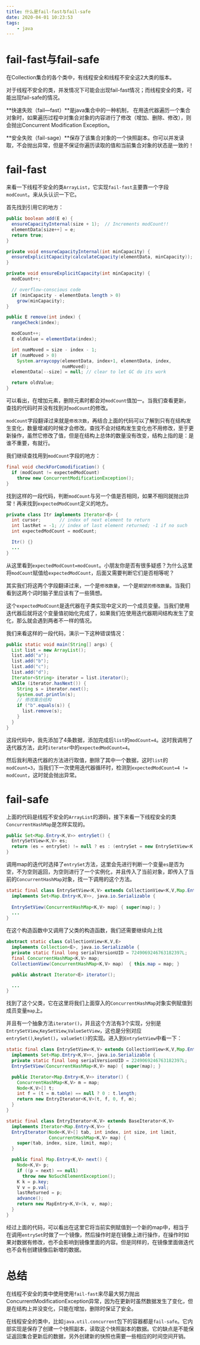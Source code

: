 ```yaml
---
title: 什么是fail-fast与fail-safe
date: 2020-04-01 10:23:53
tags: 
	- java
---
```


# fail-fast与fail-safe

在Collection集合的各个类中，有线程安全和线程不安全这2大类的版本。

对于线程不安全的类，并发情况下可能会出现fail-fast情况；而线程安全的类，可能出现fail-safe的情况。

**快速失败（fail—fast）**是java集合中的一种机制， 在用迭代器遍历一个集合对象时，如果遍历过程中对集合对象的内容进行了修改（增加、删除、修改），则会抛出Concurrent Modification Exception。

**安全失败（fail-sage）**保存了该集合对象的一个快照副本。你可以并发读取，不会抛出异常，但是不保证你遍历读取的值和当前集合对象的状态是一致的！

# fail-fast

来看一下线程不安全的类`ArrayList`，它实现`fail-fast`主要靠一个字段`modCount`。来从头认识一下它。

首先找到引用它的地方：

```java
public boolean add(E e) {
  ensureCapacityInternal(size + 1);  // Increments modCount!!
  elementData[size++] = e;
  return true;
}

private void ensureCapacityInternal(int minCapacity) {
  ensureExplicitCapacity(calculateCapacity(elementData, minCapacity));
}

private void ensureExplicitCapacity(int minCapacity) {
  modCount++;

  // overflow-conscious code
  if (minCapacity - elementData.length > 0)
    grow(minCapacity);
}

public E remove(int index) {
  rangeCheck(index);

  modCount++;
  E oldValue = elementData(index);

  int numMoved = size - index - 1;
  if (numMoved > 0)
    System.arraycopy(elementData, index+1, elementData, index,
                     numMoved);
  elementData[--size] = null; // clear to let GC do its work

  return oldValue;
}
```

可以看出，在增加元素，删除元素时都会对`modCount`值加一。当我们查看更新，查找的代码时并没有找到对`modCount`的修改。

`modCount`字段翻译过来就是`修改次数`，再结合上面的代码可以了解到只有在结构发生变化，数量增减的时候才会修改。查找不会对结构发生变化也不用修改，至于更新操作，虽然它修改了值，但是在结构上总体的数量没有改变，结构上指的是：是谁不重要，有就行。

<!--more-->

我们继续查找用到`modCount`字段的地方：

```java
final void checkForComodification() {
  if (modCount != expectedModCount)
    throw new ConcurrentModificationException();
}
```

找到这样的一段代码，判断`modCount`与另一个值是否相同，如果不相同就抛出异常！再来找到`expectedModCount`定义的地方。

```java
private class Itr implements Iterator<E> {
  int cursor;       // index of next element to return
  int lastRet = -1; // index of last element returned; -1 if no such
  int expectedModCount = modCount;

  Itr() {}
  ...
}
```

从这里看到`expectedModCount=modCount`。小朋友你是否有很多疑惑？为什么这里将`modCount`赋值给`expectedModCount`，后面又需要判断它们是否相等呢？

其实我们将这两个字段翻译过来，一个是`修改数量`，一个是`期望的修改数量`。当我们看到这两个词时脑子里应该有了一些猜想。

这个`expectedModCount`是迭代器在子类实现中定义的一个成员变量。当我们使用迭代器后就将这个变量值初始化完成了，如果我们在使用迭代器期间结构发生了变化，那么就会遇到两者不一样的情况。

我们来看这样的一段代码，演示一下这种错误情况：

```java
public static void main(String[] args) {
  List list = new ArrayList();
  list.add("a");
  list.add("b");
  list.add("c");
  list.add("d");
  Iterator<String> iterator = list.iterator();
  while (iterator.hasNext()) {
    String s = iterator.next();
    System.out.println(s);
    // 修改集合结构
    if ("b".equals(s)) {
      list.remove(s);
    }
  }
}
```

这段代码中，我先添加了4条数据，添加完成后`list`的`modCount=4`。这时我调用了迭代器方法，此时`iterator`中的`expectedModCount=4`。  

然后我利用迭代器的方法进行取值，删除了其中一个数据，这时`list`的`modCount=3`，当我们下一次使用迭代器循环时，检测到`expectedModCount=4 != modCount`，这时就会抛出异常。

# fail-safe

上面的代码是线程不安全的`ArrayList`的源码，接下来看一下线程安全的类`ConcurrentHashMap`是怎样实现的。

```java
public Set<Map.Entry<K,V>> entrySet() {
  EntrySetView<K,V> es;
  return (es = entrySet) != null ? es : (entrySet = new EntrySetView<K,V>(this));
}
```

调用map的迭代时选择了`entrySet`方法，这里会先进行判断一个变量`es`是否为空，不为空则返回，为空则进行了一个实例化，并且传入了当前对象，即传入了当前的`ConcurrentHashMap`对象，找一下调用的这个方法。

```java
static final class EntrySetView<K,V> extends CollectionView<K,V,Map.Entry<K,V>>
  implements Set<Map.Entry<K,V>>, java.io.Serializable {
  
  EntrySetView(ConcurrentHashMap<K,V> map) { super(map); }
  ...
}
```

在这个构造函数中又调用了父类的构造函数，我们还需要继续向上找

```java
abstract static class CollectionView<K,V,E>
  implements Collection<E>, java.io.Serializable {
  private static final long serialVersionUID = 7249069246763182397L;
  final ConcurrentHashMap<K,V> map;
  CollectionView(ConcurrentHashMap<K,V> map)  { this.map = map; }

  public abstract Iterator<E> iterator();

  ...
}
```

找到了这个父类，它在这里将我们上面穿入的`ConcurrentHashMap`对象实例赋值到成员变量`map`上。

并且有一个抽象方法`iterator()`，并且这个方法有3个实现，分别是`EntrySetView`,`KeySetView`,`ValueSetView`，这也是分别对应`entrySet()`,`keySet()`，`valueSet()`的实现。进入到`EntrySetView`中看一下：

```java
static final class EntrySetView<K,V> extends CollectionView<K,V,Map.Entry<K,V>>
  implements Set<Map.Entry<K,V>>, java.io.Serializable {
  private static final long serialVersionUID = 2249069246763182397L;
  EntrySetView(ConcurrentHashMap<K,V> map) { super(map); }

  public Iterator<Map.Entry<K,V>> iterator() {
    ConcurrentHashMap<K,V> m = map;
    Node<K,V>[] t;
    int f = (t = m.table) == null ? 0 : t.length;
    return new EntryIterator<K,V>(t, f, 0, f, m);
  }
}

static final class EntryIterator<K,V> extends BaseIterator<K,V>
  implements Iterator<Map.Entry<K,V>> {
  EntryIterator(Node<K,V>[] tab, int index, int size, int limit,
                ConcurrentHashMap<K,V> map) {
    super(tab, index, size, limit, map);
  }

  public final Map.Entry<K,V> next() {
    Node<K,V> p;
    if ((p = next) == null)
      throw new NoSuchElementException();
    K k = p.key;
    V v = p.val;
    lastReturned = p;
    advance();
    return new MapEntry<K,V>(k, v, map);
  }
}
```

经过上面的代码，可以看出在这里它将当前实例赋值到一个新的map中，相当于在调用`entrySet`时做了一个镜像，然后操作时是在镜像上进行操作，在操作时如果对数据有修改，也不会影响到镜像里面的内容。但是同样的，在镜像里面做迭代也不会有创建镜像后新增的数据。

# 总结

在线程不安全的类中使用使用`fail-fast`来尽最大努力抛出ConcurrentModificationException异常，因为在更新时虽然数据发生了变化，但是在结构上并没变化，只能在增加，删除时保证了安全。

在线程安全的类中，比如`java.util.concurrent`包下的容器都是`fail-safe`。它内部实现是保存了创建一个快照副本，读取这个快照副本的数据。它的缺点是不能保证返回集合更新后的数据，另外创建新的快照也需要一些相应的时间空间开销。